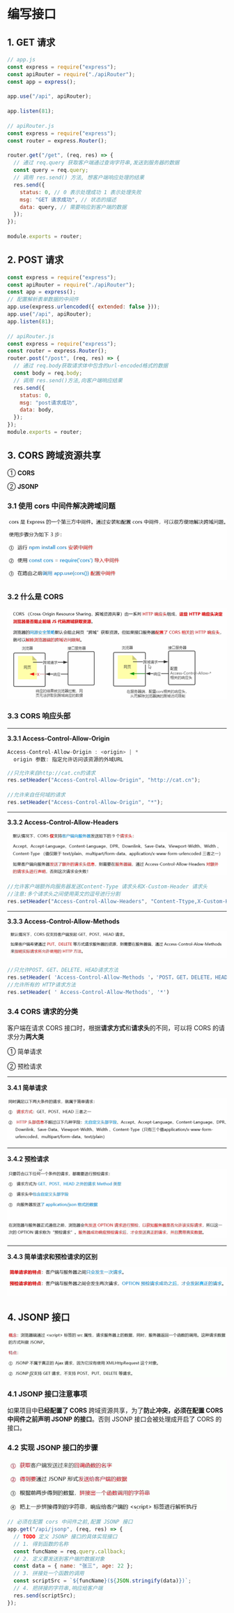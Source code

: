 # 编写接口

## 1. GET 请求

```js
// app.js
const express = require("express");
const apiRouter = require("./apiRouter");
const app = express();

app.use("/api", apiRouter);

app.listen(81);

// apiRouter.js
const express = require("express");
const router = express.Router();

router.get("/get", (req, res) => {
  // 通过 req.query 获取客户端通过查询字符串,发送到服务器的数据
  const query = req.query;
  // 调用 res.send() 方法, 想客户端响应处理的结果
  res.send({
    status: 0, // 0 表示处理成功 1 表示处理失败
    msg: "GET 请求成功", // 状态的描述
    data: query, // 需要响应到客户端的数据
  });
});

module.exports = router;
```

## 2. POST 请求

```js
const express = require("express");
const apiRouter = require("./apiRouter");
const app = express();
// 配置解析表单数据的中间件
app.use(express.urlencoded({ extended: false }));
app.use("/api", apiRouter);
app.listen(81);

// apiRouter.js
const express = require("express");
const router = express.Router();
router.post("/post", (req, res) => {
  // 通过 req.body获取请求体中包含的url-encoded格式的数据
  const body = req.body;
  // 调用 res.send()方法,向客户端响应结果
  res.send({
    status: 0,
    msg: "post请求成功",
    data: body,
  });
});
module.exports = router;
```

## 3. CORS 跨域资源共享

① **CORS**

② **JSONP**

### 3.1 使用 cors 中间件解决跨域问题

![](/nodejs/express/port_2.png)

### 3.2 什么是 CORS

![](/nodejs/express/port_3.png)

### 3.3 CORS 响应头部

---

**3.3.1 Access-Control-Allow-Origin**

```js
Access-Control-Allow-Origin : <origin> | *
  origin 参数: 指定允许访问该资源的外域URL
```

```js
//只允许来自http://cat.cn的请求
res.setHeader("Access-Control-Allow-Origin", "http://cat.cn");

//允许来自任何域的请求
res.setHeader("Access-Control-Allow-Origin", "*");
```

---

**3.3.2 Access-Control-Allow-Headers**

![](/nodejs/express/port_4.png)

```js
//允许客户端额外向服务器发送Content-Type 请求头和X-Custom-Header 请求头
//注意:多个请求头之间使用英文的逗号进行分割
res.setHeader("Access-Control-Allow-Headers", "Content-Ttype,X-Custom-Header");
```

---

**3.3.3 Access-Control-Allow-Methods**

![](/nodejs/express/port_5.png)

```js
//只允许POST、GET、DELETE、HEAD请求方法
res.setHeader( 'Access-Control-Allow-Methods '，'POST，GET，DELETE，HEAD')
//允许所有的 HTTP请求方法
res.setHeader( ' Access-Control-Allow-Methods', '*')

```

### 3.4 CORS 请求的分类

客户端在请求 CORS 接口时，根据**请求方式**和**请求头**的不同，可以将 CORS 的请求分为**两大类**

① 简单请求

② 预检请求

---

**3.4.1 简单请求**

![](/nodejs/express/port_6.png)

---

**3.4.2 预检请求**

![](/nodejs/express/port_7.png)

---

**3.4.3 简单请求和预检请求的区别**

![](/nodejs/express/port_8.png)

## 4. JSONP 接口

![](/nodejs/express/port_9.png)

### 4.1 JSONP 接口注意事项

如果项目中**已经配置了 CORS** 跨域资源共享，为了**防止冲突，必须在配置 CORS 中间件之前声明 JSONP 的接口**。否则 JSONP 接口会被处理成开启了 CORS 的接口。

### 4.2 实现 JSONP 接口的步骤

![](/nodejs/express/port_10.png)

```js
// 必须在配置 cors 中间件之前,配置 JSONP 接口
app.get("/api/jsonp", (req, res) => {
  // TODO 定义 JSONP 接口的具体实现接口
  // 1. 得到函数的名称
  const funcName = req.query.callback;
  // 2. 定义要发送到客户端的数据对象
  const data = { name: "张三", age: 22 };
  // 3. 拼接处一个函数的调用
  const scriptSrc = `${funcName}(${JSON.stringify(data)})`;
  // 4. 把拼接的字符串,响应给客户端
  res.send(scriptSrc);
});
```
